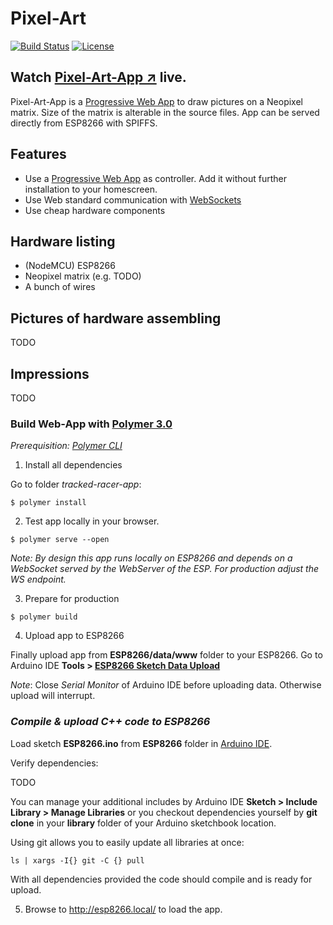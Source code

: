 # Pixel-Art

[![Build Status](https://travis-ci.org/hunsalz/pixel-art.svg?branch=master)](https://travis-ci.org/hunsalz/pixel-art)
[![License](https://img.shields.io/badge/license-MIT%20License-blue.svg)](http://doge.mit-license.org)

## Watch [Pixel-Art-App ↗](https://hunsalz.github.io/pixel-art/) live.

Pixel-Art-App is a [Progressive Web App](https://en.wikipedia.org/wiki/Progressive_web_applications) to draw pictures on a Neopixel matrix. Size of the matrix is alterable in the source files. App can be served directly from ESP8266 with SPIFFS.

## Features

* Use a [Progressive Web App](https://en.wikipedia.org/wiki/Progressive_web_applications) as controller. Add it without further installation to your homescreen.
* Use Web standard communication with [WebSockets](https://developer.mozilla.org/de/docs/WebSockets)
* Use cheap hardware components

## Hardware listing

* (NodeMCU) ESP8266
* Neopixel matrix (e.g. TODO)
* A bunch of wires

## Pictures of hardware assembling

TODO

## Impressions

TODO 

### Build Web-App with [Polymer 3.0](https://polymer-library.polymer-project.org/3.0/docs/devguide/feature-overview)

*Prerequisition: [Polymer CLI](https://www.npmjs.com/package/polymer-cli)*

1. Install all dependencies

Go to folder *tracked-racer-app*:

```
$ polymer install
```

2. Test app locally in your browser. 

```
$ polymer serve --open
```

_Note: By design this app runs locally on ESP8266 and depends on a WebSocket served by the WebServer of the ESP. For production adjust the WS endpoint._

3. Prepare for production

```
$ polymer build
```

4. Upload app to ESP8266

Finally upload app from __ESP8266/data/www__ folder to your ESP8266. Go to Arduino IDE __Tools > [ESP8266 Sketch Data Upload](https://github.com/esp8266/arduino-esp8266fs-plugin)__

*Note*: Close _Serial Monitor_ of Arduino IDE before uploading data. Otherwise upload will interrupt.

### *Compile & upload C++ code to ESP8266*

Load sketch __ESP8266.ino__ from __ESP8266__ folder in [Arduino IDE](https://www.arduino.cc/en/main/software).

Verify dependencies:

TODO

You can manage your additional includes by Arduino IDE __Sketch > Include Library > Manage Libraries__ or you checkout dependencies yourself by __git clone__ in your __library__ folder of your Arduino sketchbook location.

Using git allows you to easily update all libraries at once:

```
ls | xargs -I{} git -C {} pull
```

With all dependencies provided the code should compile and is ready for upload.

5. Browse to http://esp8266.local/ to load the app.